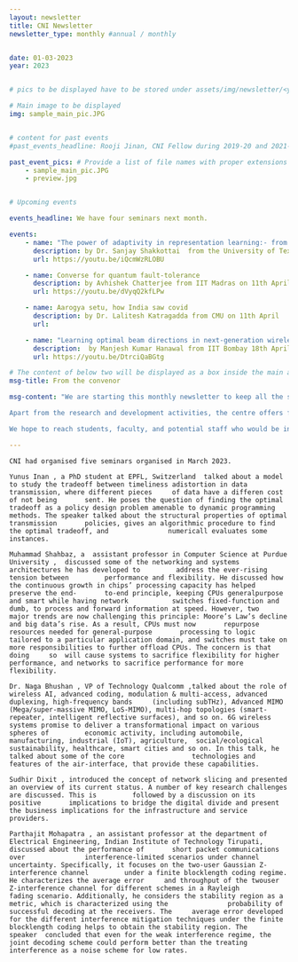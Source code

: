 ```yaml
---
layout: newsletter
title: CNI Newsletter
newsletter_type: monthly #annual / monthly


date: 01-03-2023 
year: 2023


# pics to be displayed have to be stored under assets/img/newsletter/<year>/<month>

# Main image to be displayed
img: sample_main_pic.JPG


# content for past events
#past_events_headline: Rooji Jinan, CNI Fellow during 2019-20 and 2021-22, defended her thesis on March 1, 2023 (Wednesday) at 10 am.

past_event_pics: # Provide a list of file names with proper extensions
    - sample_main_pic.JPG
    - preview.jpg


# Upcoming events

events_headline: We have four seminars next month.

events:
    - name: "The power of adaptivity in representation learning:- from meta-learning to federated learning"
      description: by Dr. Sanjay Shakkottai  from the University of Texas at Austin on 4th April @4pm
      url: https://youtu.be/iQcmWzRLOBU

    - name: Converse for quantum fault-tolerance
      description: by Avhishek Chatterjee from IIT Madras on 11th April @4pm
      url: https://youtu.be/dVyqQ2kfLPw

    - name: Aarogya setu, how India saw covid
      description: by Dr. Lalitesh Katragadda from CMU on 11th April 
      url:

    - name: "Learning optimal beam directions in next-generation wireless networks: A fixed-budget stochastic bandit approach"
      description:  by Manjesh Kumar Hanawal from IIT Bombay 18th April @4pm
      url: https://youtu.be/DtrciQaBGtg

# The content of below two will be displayed as a box inside the main area.
msg-title: From the convenor

msg-content: "We are starting this monthly newsletter to keep all the stakeholders updated on the centre activities. 

Apart from the research and development activities, the centre offers free online courses, scholarship for students working in the relevant areas, organises weekly seminar series, technical workshops, and annual summer schools. 

We hope to reach students, faculty, and potential staff who would be interested in participating in the centre activities. "

---
```


<!-- Main article -->
    CNI had organised five seminars organised in March 2023.  
    
    Yunus Inan , a PhD student at EPFL, Switzerland  talked about a model to study the tradeoff between timeliness adistortion in data transmission, where different pieces     of data have a differen cost of not being       sent. He poses the question of finding the optimal tradeoff as a policy design problem amenable to dynamic programming             methods. The speaker talked about the structural properties of optimal transmission       policies, gives an algorithmic procedure to find the optimal tradeoff, and               numericall evaluates some instances.
    
    Muhammad Shahbaz, a  assistant professor in Computer Science at Purdue University ,  discussed some of the networking and systems architectures he has developed to         address the ever-rising tension between         performance and flexibility. He discussed how the continuous growth in chips’ processing capacity has helped preserve the end-       to-end principle, keeping CPUs generalpurpose and smart while having network           switches fixed-function and dumb, to process and forward information at speed. However, two     major trends are now challenging this principle: Moore’s Law’s decline and big data’s rise. As a result, CPUs must now       repurpose resources needed for general-purpose       processing to logic tailored to a particular application domain, and switches must take on more responsibilities to further offload CPUs. The concern is that doing     so  will cause systems to sacrifice flexibility for higher performance, and networks to sacrifice performance for more flexibility.
    
    Dr. Naga Bhushan , VP of Technology Qualcomm ,talked about the role of wireless AI, advanced coding, modulation & multi-access, advanced duplexing, high-frequency bands     (including subTHz), Advanced MIMO               (Mega/super-massive MIMO, LoS-MIMO), multi-hop topologies (smart-repeater, intelligent reflective surfaces), and so on. 6G wireless       systems promise to deliver a transformational impact on various spheres of         economic activity, including automobile, manufacturing, industrial (IoT), agriculture,  social/ecological sustainability, healthcare, smart cities and so on. In this talk, he talked about some of the core                 technologies and features of the air-interface, that provide these capabilities.
    
    Sudhir Dixit , introduced the concept of network slicing and presented an overview of its current status. A number of key research challenges are discussed. This is         followed by a discussion on its positive       implications to bridge the digital divide and present the business implications for the infrastructure and service providers.
    
    Parthajit Mohapatra , an assistant professor at the department of Electrical Engineering, Indian Institute of Technology Tirupati,  discussed about the performance of       short packet communications over               interference-limited scenarios under channel uncertainty. Specifically, it focuses on the two-user Gaussian Z-interference channel         under a finite blocklength coding regime. He characterizes the average error     and throughput of the twouser Z-interference channel for different schemes in a Rayleigh       fading scenario. Additionally, he considers the stability region as a metric, which is characterized using the               probability of successful decoding at the receivers. The     average error developed for the different interference mitigation techniques under the finite blocklength coding helps to obtain the stability region. The     speaker  concluded that even for the weak interference regime, the joint decoding scheme could perform better than the treating interference as a noise scheme for low rates.

    
    

